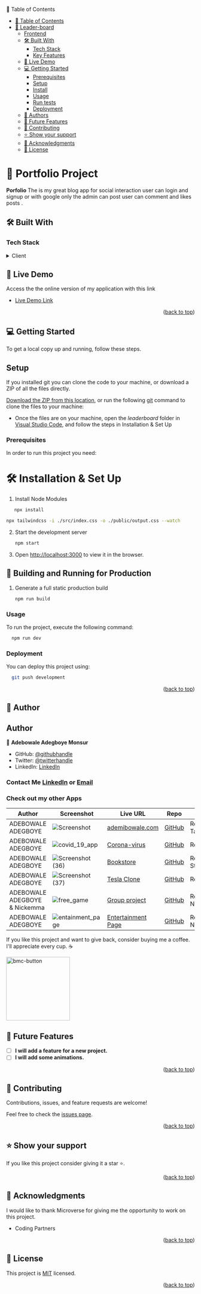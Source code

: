  📗 Table of Contents

- [📗 Table of Contents](#-table-of-contents)
- [📖 Leader-board ](#-portfolio--)
  - [Frontend](#Frontend)
  - [🛠 Built With ](#-built-with-)
    - [Tech Stack ](#tech-stack-)
    - [Key Features ](#key-features-)
  - [🚀 Live Demo ](#-live-demo-)
  - [💻 Getting Started ](#-getting-started-)
    - [Prerequisites](#prerequisites)
    - [Setup](#setup)
    - [Install](#install)
    - [Usage](#usage)
    - [Run tests](#run-tests)
    - [Deployment](#deployment)
  - [👥 Authors ](#-authors-)
  - [🔭 Future Features ](#-future-features-)
  - [🤝 Contributing ](#-contributing-)
  - [⭐️ Show your support ](#️-show-your-support-)
  - [🙏 Acknowledgments ](#-acknowledgments-)
  - [📝 License ](#-license-)

# 📖 Portfolio Project <a name="about-project"></a>

**Porfolio** The is my great blog app for social interaction user can login and signup or with google only the admin can post user can comment and likes posts .

## 🛠 Built With <a name="built-with"></a>

### Tech Stack <a name="tech-stack"></a>

<details>
  <summary>Client</summary>
  <ul>
    <li><a href="https://reactjs.org/">React.js</a></li>
    <li><a href="https://reactjs.org/">Tailwinds</a></li>
    <li><a href="https://nodejs.org/en/">Node-JS</a></li>
    <li><a href="#">CSS</a></li>
    <li><a href="#">MongoDB</a></li>
    <li><a href="#">React js</a></li>
    <li><a href="https://www.jslint.com/">jslint</a></li>
  </ul>
</details>

## 🚀 Live Demo <a name="live-demo"></a>

Access the the online version of my application with this link

- [Live Demo Link](https://dailypeople-blog.onrender.com/)

<p align="right">(<a href="#readme-top">back to top</a>)</p>

## 💻 Getting Started <a name="getting-started"></a>

To get a local copy up and running, follow these steps.

## Setup

 If you installed git you can clone the code to your machine, or download a ZIP of all the files directly.

[Download the ZIP from this location](https://github.com/ademibowale/Leader-Board/archive/refs/heads/development.zip), or run the following [git](https://github.com/ademibowale/Leader-Board.git) command to clone the files to your machine:

- Once the files are on your machine, open the _leaderboard_ folder in [Visual Studio Code](https://code.visualstudio.com/), and follow the steps in Installation & Set Up


### Prerequisites

In order to run this project you need:

# 🛠 Installation & Set Up

1. Install Node Modules

```sh
   npx install
   ```

   ```sh
   npx tailwindcss -i ./src/index.css -o ./public/output.css --watch
   ```

2. Start the development server

   ```sh
   npm start

   ```

3. Open [http://localhost:3000](http://localhost:3000) to view it in the browser.

## 🚀 Building and Running for Production

1. Generate a full static production build

   ```sh
   npm run build
   ```
### Usage

To run the project, execute the following command:

```sh
  npm run dev
```

### Deployment

You can deploy this project using:

```sh
  git push development
```

<p align="right">(<a href="#readme-top">back to top</a>)</p>

## 👥 Author <a name="author"></a>

## Author

👤 **Adebowale Adegboye Monsur**

- GitHub: [@githubhandle](https://github.com/ademibowale)
- Twitter: [@twitterhandle](https://twitter.com/Ademibowale1)
- LinkedIn: [LinkedIn](https://www.linkedin.com/in/adebowale-adegboye-143568221/)


 ### Contact Me [LinkedIn](https://www.linkedin.com/in/tech-adebowale-adegboye/) or [Email](ademibowaleadegboye@gmail.com)
  ### Check out my other Apps
   
   <!-- === ⭐ PORTFOLIO LINE START ⭐ === -->

| Author                  | Screenshot                                                                                                                                                                | Live URL                                                                            | Repo                                                                     | Tech Stack                                                                                        |
| ----------------------- | ------------------------------------------------------------------------------------------------------------------------------------------------------------------------- | ----------------------------------------------------------------------------------- | ------------------------------------------------------------------------ | ------------------------------------------------------------------------------------------------- |
| ADEBOWALE ADEGBOYE            | ![Screenshot](https://user-images.githubusercontent.com/92458236/215344329-a70f50fb-563b-4615-a17e-3b9ca9361181.png)                                                   | [ademibowale.com](https://ademibowale-professional-portfolio.netlify.app/)                                              | [GitHub](https://github.com/ademibowale/Professional-Portfolio-Project)                                | React js, Tailwinds,JavaScript,                                                                             |
| ADEBOWALE ADEGBOYE           | ![covid_19_app](https://user-images.githubusercontent.com/92458236/215344980-ad25685d-b3dd-4ff4-b6fe-a4b52707c5ee.png)                                                   | [Corona-virus](https://corona-virus-pandemic.netlify.app/)                                            | [GitHub](https://github.com/ademibowale/Covid-19-tracker)                   | React, CSS,Redux                                               |
| ADEBOWALE ADEGBOYE         | ![Screenshot (36)](https://user-images.githubusercontent.com/92458236/215345621-43efe6c3-7171-4a71-b36b-0eda91c7e2bd.png)                                                 | [Bookstore](https://bookstore-cms-books.netlify.app/)                                    | [GitHub](https://github.com/ademibowale/CM_Bookstore)                                 | React, Gatsby, Styled-components                                                                  |
| ADEBOWALE ADEGBOYE           | ![Screenshot (37)](https://user-images.githubusercontent.com/92458236/215345703-f9b86199-98f5-4fd4-a350-1ed84dd605db.png)                                                   | [Tesla Clone](https://tesla-clone-ey2n-lczk9quc6-ademibowale.vercel.app/)                                       | [GitHub](https://github.com/ademibowale/Tesla-clone)               | React, Tailwindcss,                                      |
| ADEBOWALE ADEGBOYE & Nickemma            | ![free_game](https://user-images.githubusercontent.com/92458236/215346168-fa523c93-ac92-45a5-b0c2-f2631a122414.png)                                                   | [Group project](https://nickemma.github.io/capstone-project-kanban/)                                          | [GitHub](https://github.com/ademibowale/capstone-project-kanban)                 | React,, CSS, Netlify, NodeJS ,API          |
| ADEBOWALE ADEGBOYE            | ![entainment_page](https://user-images.githubusercontent.com/92458236/215346627-8c953149-df00-4671-9f30-f4b0aaa3b86c.png)                                                   | [Entertainment Page](https://ademibowale.github.io/Capstone_projects/)                                          | [GitHub](https://github.com/ademibowale/Capstone_projects)                 | React,, CSS, Netlify, NodeJS ,API          |


If you like this project and want to give back, consider buying me a coffee. I'll appreciate every cup. ☕

<a href="https://buymeacoffee.com/evavic44">
  <img width="170px" alt="bmc-button" src="https://user-images.githubusercontent.com/62628408/163418953-1d32bf9c-317b-44ca-b773-44e36140fc9d.png">
</a>



## 🔭 Future Features <a name="future-features"></a>

- [ ] **I will add a feature for a new project.**
- [ ] **I will add some animations.**

<p align="right">(<a href="#readme-top">back to top</a>)</p>

## 🤝 Contributing <a name="contributing"></a>

Contributions, issues, and feature requests are welcome!

Feel free to check the [issues page](https://github.com/ademibowale/Leader-Board/issues).

<p align="right">(<a href="#readme-top">back to top</a>)</p>

## ⭐️ Show your support <a name="support"></a>

If you like this project consider giving it a star ⭐️.

<p align="right">(<a href="#readme-top">back to top</a>)</p>

## 🙏 Acknowledgments <a name="acknowledgements"></a>

I would like to thank Microverse for giving me the opportunity to work on this project.

- Coding Partners

<p align="right">(<a href="#readme-top">back to top</a>)</p>

## 📝 License <a name="license"></a>

This project is [MIT](./LICENSE) licensed.

<p align="right">(<a href="#readme-top">back to top</a>)</p>


